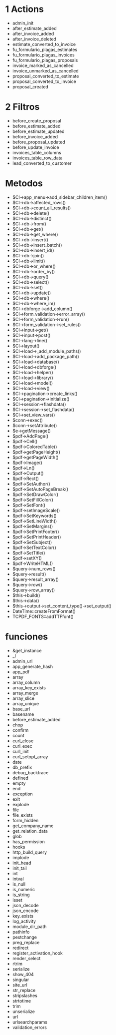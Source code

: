 # 1 Actions 
- admin_init
- after_estimate_added
- after_invoice_added
- after_invoice_deleted
- estimate_converted_to_invoice
- fu_formulario_plagas_estimates
- fu_formulario_plagas_invoices
- fu_formulario_plagas_proposals
- invoice_marked_as_cancelled
- invoice_unmarked_as_cancelled
- proposal_converted_to_estimate
- proposal_converted_to_invoice
- proposal_created

# 2 Filtros
- before_create_proposal
- before_estimate_added
- before_estimate_updated
- before_invoice_added
- before_proposal_updated
- before_update_invoice
- invoices_table_columns
- invoices_table_row_data
- lead_converted_to_customer

# Metodos
- $CI->app_menu->add_sidebar_children_item()
- $CI->db->affected_rows()
- $CI->db->count_all_results()
- $CI->db->delete()
- $CI->db->distinct()
- $CI->db->from()
- $CI->db->get()
- $CI->db->get_where()
- $CI->db->insert()
- $CI->db->insert_batch()
- $CI->db->insert_id()
- $CI->db->join()
- $CI->db->limit()
- $CI->db->or_where()
- $CI->db->order_by()
- $CI->db->query()
- $CI->db->select()
- $CI->db->set()
- $CI->db->update()
- $CI->db->where()
- $CI->db->where_in()
- $CI->dbforge->add_column()
- $CI->form_validation->error_array()
- $CI->form_validation->run()
- $CI->form_validation->set_rules()
- $CI->input->get()
- $CI->input->post()
- $CI->lang->line()
- $CI->layout()
- $CI->load->_add_module_paths()
- $CI->load->add_package_path()
- $CI->load->database()
- $CI->load->dbforge()
- $CI->load->helper()
- $CI->load->library()
- $CI->load->model()
- $CI->load->view()
- $CI->pagination->create_links()
- $CI->pagination->initialize()
- $CI->session->flashdata()
- $CI->session->set_flashdata()
- $CI->set_view_vars()
- $conn->exec()
- $conn->setAttribute()
- $e->getMessage()
- $pdf->AddPage()
- $pdf->Cell()
- $pdf->ColoredTable()
- $pdf->getPageHeight()
- $pdf->getPageWidth()
- $pdf->Image()
- $pdf->Ln()
- $pdf->Output()
- $pdf->Rect()
- $pdf->SetAuthor()
- $pdf->SetAutoPageBreak()
- $pdf->SetDrawColor()
- $pdf->SetFillColor()
- $pdf->SetFont()
- $pdf->setImageScale()
- $pdf->SetKeywords()
- $pdf->SetLineWidth()
- $pdf->SetMargins()
- $pdf->SetPrintFooter()
- $pdf->SetPrintHeader()
- $pdf->SetSubject()
- $pdf->SetTextColor()
- $pdf->SetTitle()
- $pdf->setXY()
- $pdf->WriteHTML()
- $query->num_rows()
- $query->result()
- $query->result_array()
- $query->row()
- $query->row_array()
- $this->build()
- $this->data()
- $this->output->set_content_type()->set_output()
- DateTime::createFromFormat()
- TCPDF_FONTS::addTTFfont()

# funciones
- &get_instance
- _l
- admin_url
- app_generate_hash
- app_pdf
- array
- array_column
- array_key_exists
- array_merge
- array_slice
- array_unique
- base_url
- basename
- before_estimate_added
- chop
- confirm
- count
- curl_close
- curl_exec
- curl_init
- curl_setopt_array
- date
- db_prefix
- debug_backtrace
- defined
- empty
- end
- exception
- exit
- explode
- file
- file_exists
- form_hidden
- get_company_name
- get_relation_data
- glob
- has_permission
- hooks
- http_build_query
- implode
- init_head
- init_tail
- int
- intval
- is_null
- is_numeric
- is_string
- isset
- json_decode
- json_encode
- key_exists
- log_activity
- module_dir_path
- pathinfo
- pestchange
- preg_replace
- redirect
- register_activation_hook
- render_select
- rtrim
- serialize
- show_404
- singular
- site_url
- str_replace
- stripslashes
- strtotime
- trim
- unserialize
- url
- urlsearchparams
- validation_errors
